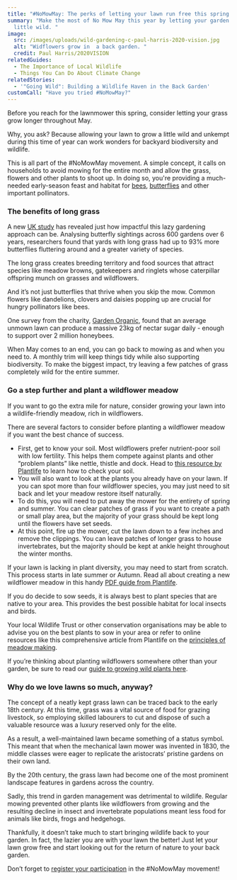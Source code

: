 ```yaml
---
title: "#NoMowMay: The perks of letting your lawn run free this spring  "
summary: "Make the most of No Mow May this year by letting your garden grow a
  little wild. "
image:
  src: /images/uploads/wild-gardening-c-paul-harris-2020-vision.jpg
  alt: "Widflowers grow in  a back garden. "
  credit: Paul Harris/2020VISION
relatedGuides:
  - The Importance of Local Wildlife
  - Things You Can Do About Climate Change
relatedStories:
  - '"Going Wild": Building a Wildlife Haven in the Back Garden'
customCall: "Have you tried #NoMowMay?"
---
```

Before you reach for the lawnmower this spring, consider letting your grass grow longer throughout May.  

Why, you ask? Because allowing your lawn to grow a little wild and unkempt during this time of year can work wonders for backyard biodiversity and wildlife.  

This is all part of the #NoMowMay movement. A simple concept, it calls on households to avoid mowing for the entire month and allow the grass, flowers and other plants to shoot up. In doing so, you're providing a much-needed early-season feast and habitat for [bees](https://www.wildlifetrusts.org/actions/how-attract-bumblebees-your-garden), [butterflies](https://www.wildlifetrusts.org/actions/how-attract-butterflies-your-garden) and other important pollinators.  

### The benefits of long grass

A new [UK study](https://www.theguardian.com/environment/2024/apr/19/letting-grass-grow-long-boosts-butterfly-numbers-uk-study-proves) has revealed just how impactful this lazy gardening approach can be. Analysing butterfly sightings across 600 gardens over 6 years, researchers found that yards with long grass had up to 93% more butterflies fluttering around and a greater variety of species.  

The long grass creates breeding territory and food sources that attract species like meadow browns, gatekeepers and ringlets whose caterpillar offspring munch on grasses and wildflowers. 

And it’s not just butterflies that thrive when you skip the mow. Common flowers like dandelions, clovers and daisies popping up are crucial for hungry pollinators like bees.  

One survey from the charity, [Garden Organic](https://www.gardenorganic.org.uk/expert-advice/garden-management/wildlife-gardening/no-mow-may?gad_source=1&gclid=CjwKCAjwoPOwBhAeEiwAJuXRh9uuqOj3hxzyeh6gqpFxLA4YPVPnTNgPFgdlb06yDOz9tjeOwkxTrBoC-iwQAvD_BwE), found that an average unmown lawn can produce a massive 23kg of nectar sugar daily - enough to support over 2 million honeybees.  

When May comes to an end, you can go back to mowing as and when you need to. A monthly trim will keep things tidy while also supporting biodiversity. To make the biggest impact, try leaving a few patches of grass completely wild for the entire summer.  

### Go a step further and plant a wildflower meadow

If you want to go the extra mile for nature, consider growing your lawn into a wildlife-friendly meadow, rich in wildflowers.  

There are several factors to consider before planting a wildflower meadow if you want the best chance of success. 

* First, get to know your soil. Most wildflowers prefer nutrient-poor soil with low fertility. This helps them compete against plants and other “problem plants” like nettle, thistle and dock. Head to [this resource by Plantlife](https://meadows.plantlife.org.uk/making-meadows/principles-of-meadow-making/soil/) to learn how to check your soil.  
* You will also want to look at the plants you already have on your lawn. If you can spot more than four wildflower species, you may just need to sit back and let your meadow restore itself naturally.  
* To do this, you will need to put away the mower for the entirety of spring and summer. You can clear patches of grass if you want to create a path or small play area, but the majority of your grass should be kept long until the flowers have set seeds.  
* At this point, fire up the mower, cut the lawn down to a few inches and remove the clippings. You can leave patches of longer grass to house invertebrates, but the majority should be kept at ankle height throughout the winter months.  

If your lawn is lacking in plant diversity, you may need to start from scratch. This process starts in late summer or Autumn. Read all about creating a new wildflower meadow in this handy [PDF guide from Plantlife](https://www.plantlife.org.uk/wp-content/uploads/2024/04/How_to_make_a_meadow_with_native_wildflowers.pdf).  

If you do decide to sow seeds, it is always best to plant species that are native to your area. This provides the best possible habitat for local insects and birds.  

Your local Wildlife Trust or other conservation organisations may be able to advise you on the best plants to sow in your area or refer to online resources like this comprehensive article from Plantlife on the [principles of meadow making](https://meadows.plantlife.org.uk/making-meadows/principles-of-meadow-making/).  

If you’re thinking about planting wildflowers somewhere other than your garden, be sure to read our [guide to growing wild plants here](https://nextdoornaturehub.org.uk/guides/the-importance-of-local-species).  

### Why do we love lawns so much, anyway?

The concept of a neatly kept grass lawn can be traced back to the early 18th century. At this time, grass was a vital source of food for grazing livestock, so employing skilled labourers to cut and dispose of such a valuable resource was a luxury reserved only for the elite.  

As a result, a well-maintained lawn became something of a status symbol. This meant that when the mechanical lawn mower was invented in 1830, the middle classes were eager to replicate the aristocrats’ pristine gardens on their own land.    

By the 20th century, the grass lawn had become one of the most prominent landscape features in gardens across the country.  

Sadly, this trend in garden management was detrimental to wildlife. Regular mowing prevented other plants like wildflowers from growing and the resulting decline in insect and invertebrate populations meant less food for animals like birds, frogs and hedgehogs.  

Thankfully, it doesn’t take much to start bringing wildlife back to your garden. In fact, the lazier you are with your lawn the better! Just let your lawn grow free and start looking out for the return of nature to your back garden.  

Don’t forget to [register your participation](https://www.plantlife.org.uk/campaigns/no-mow-may-registration-2024/) in the #NoMowMay movement!